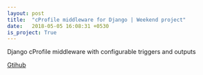 ```yaml
---
layout: post
title:  "cProfile middleware for Django | Weekend project"
date:   2018-05-05 16:08:31 +0530
is_project: True
---
```


Django cProfile middleware with configurable triggers and outputs


[Gtihub](https://github.com/0xsomesh/customizable-django-profiler)






